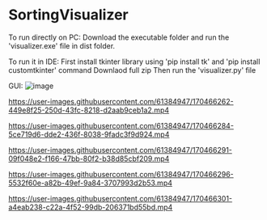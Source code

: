 # SortingVisualizer
To run directly on PC:
Download the executable folder and run the 'visualizer.exe' file in dist folder.

To run it in IDE:
First install tkinter library using 'pip install tk' and 'pip install customtkinter' command
Downlaod full zip
Then run the 'visualizer.py' file 

GUI:
![image](https://user-images.githubusercontent.com/61384947/170432431-db835946-fef7-4116-86f3-397ed836e677.png)







https://user-images.githubusercontent.com/61384947/170466262-449e8f25-250d-43fc-8218-d2aab9ceb1a2.mp4



https://user-images.githubusercontent.com/61384947/170466284-5ce719d6-dde2-436f-8038-9fadc3f9d924.mp4



https://user-images.githubusercontent.com/61384947/170466291-09f048e2-f166-47bb-80f2-b38d85cbf209.mp4



https://user-images.githubusercontent.com/61384947/170466296-5532f60e-a82b-49ef-9a84-3707993d2b53.mp4


https://user-images.githubusercontent.com/61384947/170466301-a4eab238-c22a-4f52-99db-206371bd55bd.mp4


